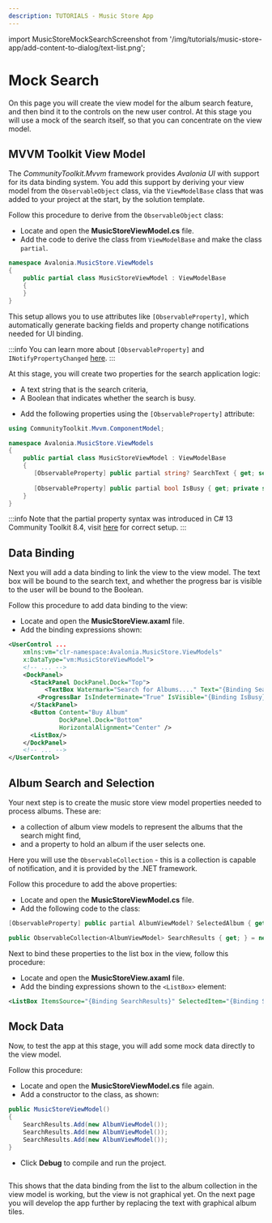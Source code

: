 ```yaml
---
description: TUTORIALS - Music Store App
---
```


import MusicStoreMockSearchScreenshot from '/img/tutorials/music-store-app/add-content-to-dialog/text-list.png';

# Mock Search

On this page you will create the view model for the album search feature, and then bind it to the controls on the new user control. At this stage you will use a mock of the search itself, so that you can concentrate on the view model.

##  MVVM Toolkit View Model

The _CommunityToolkit.Mvvm_ framework provides _Avalonia UI_ with support for its data binding system. You add this support by deriving your view model from the `ObservableObject` class, via the `ViewModelBase` class that was added to your project at the start, by the solution template.

Follow this procedure to derive from the `ObservableObject` class:

- Locate and open the **MusicStoreViewModel.cs** file.
- Add the code to derive the class from `ViewModelBase` and make the class `partial`.

```csharp
namespace Avalonia.MusicStore.ViewModels
{
    public partial class MusicStoreViewModel : ViewModelBase
    {
    }
}
```
This setup allows you to use attributes like `[ObservableProperty]`, which automatically generate backing fields and property change notifications needed for UI binding.

:::info
You can learn more about `[ObservableProperty]` and `INotifyPropertyChanged` [here](../../guides/data-binding/inotifypropertychanged.md).
:::

At this stage, you will create two properties for the search application logic:

* A text string that is the search criteria,
* A Boolean that indicates whether the search is busy.

- Add the following properties using the  `[ObservableProperty]` attribute:

```csharp
using CommunityToolkit.Mvvm.ComponentModel;

namespace Avalonia.MusicStore.ViewModels
{
    public partial class MusicStoreViewModel : ViewModelBase
    {
       [ObservableProperty] public partial string? SearchText { get; set; }
        
       [ObservableProperty] public partial bool IsBusy { get; private set; }
    }
}
```
:::info
Note that the partial property syntax was introduced in C# 13 Community Toolkit 8.4, visit [here](creating-the-project.md) for correct setup.
:::
## Data Binding

Next you will add a data binding to link the view to the view model. The text box will be bound to the search text, and whether the progress bar is visible to the user will  be bound to the Boolean.

Follow this procedure to add data binding to the view:

- Locate and open the **MusicStoreView.axaml** file.
- Add the binding expressions shown:

```xml
<UserControl ...
    xmlns:vm="clr-namespace:Avalonia.MusicStore.ViewModels"
    x:DataType="vm:MusicStoreViewModel">
    <!-- ... -->
    <DockPanel>
      <StackPanel DockPanel.Dock="Top">
          <TextBox Watermark="Search for Albums...." Text="{Binding SearchText}" />
        <ProgressBar IsIndeterminate="True" IsVisible="{Binding IsBusy}" />
      </StackPanel>
      <Button Content="Buy Album"
              DockPanel.Dock="Bottom"
              HorizontalAlignment="Center" />
      <ListBox/>
    </DockPanel>
    <!-- ... -->
</UserControl>
```

## Album Search and Selection

Your next step is to create the music store view model properties needed to process albums. These are:

* a collection of album view models to represent the albums that the search might find,
* and a property to hold an album if the user selects one.

Here you will use the `ObservableCollection` - this is a collection is capable of notification, and it is provided by the .NET framework.

Follow this procedure to add the above properties:

- Locate and open the **MusicStoreViewModel.cs** file.
- Add the following code to the class:

```csharp
[ObservableProperty] public partial AlbumViewModel? SelectedAlbum { get; set; }

public ObservableCollection<AlbumViewModel> SearchResults { get; } = new();
```

Next to bind these properties to the list box in the view, follow this procedure:

- Locate and open the **MusicStoreView.axaml** file.
- Add the binding expressions shown to the `<ListBox>` element:

```xml
<ListBox ItemsSource="{Binding SearchResults}" SelectedItem="{Binding SelectedAlbum}" />
```

## Mock Data

Now, to test the app at this stage, you will add some mock data directly to the view model.

Follow this procedure:

- Locate and open the **MusicStoreViewModel.cs** file again.
- Add a constructor to the class, as shown:

```csharp
public MusicStoreViewModel()
{
    SearchResults.Add(new AlbumViewModel());
    SearchResults.Add(new AlbumViewModel());
    SearchResults.Add(new AlbumViewModel());
}
```

- Click **Debug** to compile and run the project.

<p><img className="image-medium-zoom" src={MusicStoreMockSearchScreenshot} alt="" /></p>

This shows that the data binding from the list to the album collection in the view model is working, but the view is not graphical yet. On the next page you will develop the app further by replacing the text with graphical album tiles. 
